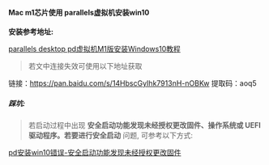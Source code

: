 #### Mac m1芯片使用 parallels虚拟机安装win10

**安装参考地址:**

 [parallels desktop pd虚拟机M1版安装Windows10教程](https://www.douban.com/note/828463204/?_i=9177335jjKHuXW)

> 若文中连接失效可使用以下地址获取

链接：https://pan.baidu.com/s/14HbscGyIhk7913nH-nOBKw 
提取码：aoq5 

##### 踩坑:

> 若启动过程中出现 **安全启动功能发现未经授权更改固件、操作系统或 UEFI 驱动程序。若要进行安全启动** 问题, 可参考以下方式:

[pd安装win10错误-安全启动功能发现未经授权更改固件](https://blog.csdn.net/liyun919/article/details/122943578)
